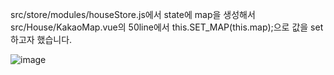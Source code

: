 src/store/modules/houseStore.js에서 state에 map을 생성해서 src/House/KakaoMap.vue의 50line에서 this.SET_MAP(this.map);으로 값을 set하고자 했습니다.

![image](https://user-images.githubusercontent.com/59672592/169446778-8bf3bb84-7c1e-4ff2-b136-923932fc0531.png)


